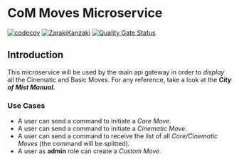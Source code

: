 # CoM Moves Microservice

[![codecov](https://codecov.io/gh/ZarakiKanzaki/ProjectAthenaMovesMicroservice/branch/main/graph/badge.svg?token=X0BGHSLS4G)](https://codecov.io/gh/ZarakiKanzaki/ProjectAthenaMovesMicroservice) [![ZarakiKanzaki](https://circleci.com/gh/ZarakiKanzaki/ProjectAthenaMovesMicroservice.svg?style=svg)](https://app.circleci.com/pipelines/github/ZarakiKanzaki/ProjectAthenaMovesMicroservice) [![Quality Gate Status](https://sonarcloud.io/api/project_badges/measure?project=ZarakiKanzaki_ProjectAthenaMovesMicroservice&metric=alert_status)](https://sonarcloud.io/summary/new_code?id=ZarakiKanzaki_ProjectAthenaMovesMicroservice)


## Introduction

This microservice will be used by the main api gateway in order to *display* all the Cinematic and Basic Moves. For any reference, take a look at the ***City of Mist Manual.***

### Use Cases

- A user can send a command to initiate a *Core Move*.
- A user can send a command to initiate a *Cinematic Move*.
- A user can send a command to receive the list of all *Core/Cinematic Moves* (the command will be splitted).
- A user as **admin** role can create a *Custom Move*.